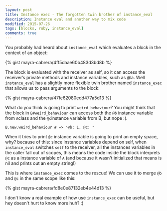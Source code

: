 ```yaml
---
layout: post
title: Instance exec - The forgotten twin brother of instance_eval
description: Instance eval and another way to mix code
modified: 2015-07-26
tags: [blocks, ruby, instance_eval]
comments: true
---
```

You probably had heard about `instance_eval` which evaluates a block in the context of an object:

{% gist mayra-cabrera/4ff5daae60b483d3bd8b %}

The block is evaluated with the receiver as self, so it can access the receiver’s private methods and instance variables, such as @a. Well 
`instance_eval` has a slightly more flexible twin brother named `instance_exec` that allows us to pass arguments to the block:


{% gist mayra-cabrera/47fe62080edd477a5d13 %}

    

What do you think is going to print `weird_behaviour`? You might think that the block in `B#weird_behaviour` can access both the `@b` instance variable from `A`class and the `@c`instance variable from B, but nope :(. 

    B.new.weird_behaviour # => "@b: 1, @c: "


When it tries to print `@c` instance variable is going to print an empty space, why? because of this: since instance variables depend on self, when `instance_eval` switches `self` to the receiver, all the instances variables in the caller fall out of scopes, this means the code inside the block interprets `@c` as a instance variable of `A` (and because it wasn't initialized that means is nil and prints out an empty string!)

This is where `instance_exec` comes to the rescue! We can use it to merge `@b` and `@c` in the same scope like this: 


{% gist mayra-cabrera/fd8e0e87132eb4e44d13 %}

I don't know a real example of how use `instance_exec` can be useful, but hey doesn't hurt to know more huh? :)